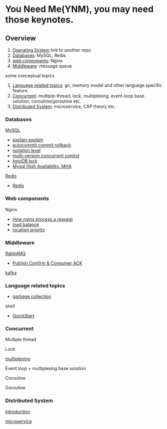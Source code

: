 # You Need Me(YNM),  you may need those keynotes.

## Overview

1. [Operating System](https://github.com/kakukosaku/OperatingSystem) link to another repo
2. [Databases](#databases): MySQL, Redis
3. [web components](#web-components): Nginx
4. [Middleware](#middleware): message queue

some conceptual topics

1. [Language related topics](#language-related-topics): gc, memory model and other language specific feature.
2. [Concurrent](#concurrent): multiple-thread, lock, multiplexing, event-loop base solution, coroutine/goroutine etc.
3. [Distributed System](#distributed-system): microservice, CAP theory etc.

### Databases

[MySQL](databases/mysql/README.md)

- [explain explain](databases/mysql/explain_explain.md)
- [autocommit commit rollback](databases/mysql/autocommit_commit_rollback.md)
- [isolation level](databases/mysql/isolation_level.md)
- [multi-version concurrent control](databases/mysql/mvcc.md)
- [InnoDB lock](databases/mysql/innodb_lock.md)
- [Mysql High Availability, MHA](databases/mysql/mha.md)

[Redis](databases/redis/README.md)

- [Redis](databases/redis/README.md)

### Web components

Nginx
    
- [How nginx process a request](web_components/nginx/process_request.md)
- [load balance](web_components/nginx/load_balancer.md)
- [location priority](web_components/nginx/location_priority.md)

### Middleware

[RabbitMQ](middleware/mq/rabbitmq/README.md)

- [Publish Confirm & Consumer ACK](middleware/mq/rabbitmq/publish_confirm_consumer_ack.md)

[kafka](middleware/mq/kafka/README.md)

### Language related topics

- [garbage collection](language_topics/gc/README.md)

shell

- [QuickStart]()

### Concurrent

Multiple thread

Lock

[multiplexing]()

Event loop + multiplexing base solution

Coroutine

Goroutine

### Distributed System

[Introduction](distributed_system/README.md)

[microservice](distributed_system/microservice/README.md)
